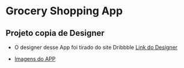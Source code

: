# Grocery Shopping App

## Projeto copia de Designer

- O designer desse App foi tirado do site Dribbble 
[Link do Designer](https://dribbble.com/shots/10848940-Grocery-Shopping-App) 


- [Imagens do APP](https://github.com/Hellyson-Ferreira/Grocery-Shopping-App/tree/master/prints) 
